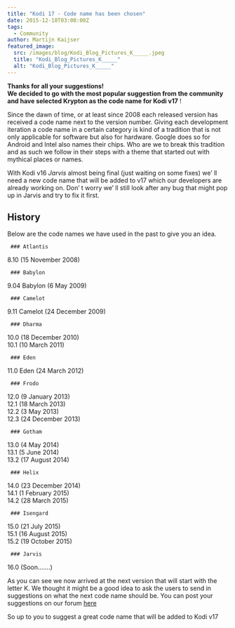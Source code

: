 ```yaml
---
title: "Kodi 17 - Code name has been chosen"
date: 2015-12-18T03:00:00Z
tags:
  - Community
author: Martijn Kaijser
featured_image:
  src: /images/blog/Kodi_Blog_Pictures_K_____.jpeg
  title: "Kodi_Blog_Pictures_K_____"
  alt: "Kodi_Blog_Pictures_K_____"
---
```


**Thanks for all your suggestions!  
 We decided to go with the most popular suggestion from the community and have selected
Krypton
as the code name for Kodi v17** !

Since the dawn of time, or at least since 2008 each released version has received a code name next to the version number. Giving each development iteration a code name in a certain category is kind of a tradition that is not only applicable for software but also for hardware. Google does so for Android and Intel also names their chips. Who are we to break this tradition and as such we follow in their steps with a theme that started out with mythical places or names.

With Kodi v16 _Jarvis_ almost being final (just waiting on some fixes) we’ ll need a new code name that will be added to v17 which our developers are already working on. Don’ t worry we’ ll still look after any bug that might pop up in Jarvis and try to fix it first.

## History

Below are the code names we have used in the past to give you an idea.

     ### Atlantis

8.10 (15 November 2008)

     ### Babylon

9.04 Babylon (6 May 2009)

     ### Camelot

9.11 Camelot (24 December 2009)

     ### Dharma

10.0 (18 December 2010)  
 10.1 (10 March 2011)

     ### Eden

11.0 Eden (24 March 2012)

     ### Frodo

12.0 (9 January 2013)  
 12.1 (18 March 2013)  
 12.2 (3 May 2013)  
 12.3 (24 December 2013)

     ### Gotham

13.0 (4 May 2014)  
 13.1 (5 June 2014)  
 13.2 (17 August 2014)

     ### Helix

14.0 (23 December 2014)  
 14.1 (1 February 2015)  
 14.2 (28 March 2015)

     ### Isengard

15.0 (21 July 2015)  
 15.1 (16 August 2015)  
 15.2 (19 October 2015)

     ### Jarvis

16.0 (Soon…….)

As you can see we now arrived at the next version that will start with the letter K. We thought it might be a good idea to ask the users to send in suggestions on what the next code name should be. You can post your suggestions on our forum [here](https://forum.kodi.tv/showthread.php?tid=232133)

So up to you to suggest a great code name that will be added to Kodi v17
